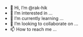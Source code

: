 - 👋 Hi, I’m @rak-hik
- 👀 I’m interested in ...
- 🌱 I’m currently learning ...
- 💞️ I’m looking to collaborate on ...
- 📫 How to reach me ...

<!---
rak-hik/rak-hik is a ✨ special ✨ repository because its `README.md` (this file) appears on your GitHub profile.
You can click the Preview link to take a look at your changes.
--->
